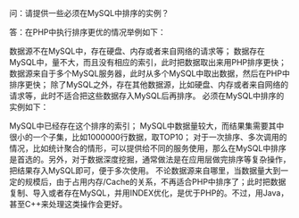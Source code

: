 问：请提供一些必须在MySQL中排序的实例？

答：在PHP中执行排序更优的情况举例如下：

数据源不在MySQL中，存在硬盘、内存或者来自网络的请求等；
数据存在MySQL中，量不大，而且没有相应的索引，此时把数据取出来用PHP排序更快；
数据源来自于多个MySQL服务器，此时从多个MySQL中取出数据，然后在PHP中排序更快；
除了MySQL之外，存在其他数据源，比如硬盘、内存或者来自网络的请求等，此时不适合把这些数据存入MySQL后再排序。
必须在MySQL中排序的实例如下：

MySQL中已经存在这个排序的索引；
MySQL中数据量较大，而结果集需要其中很小的一个子集，比如1000000行数据，取TOP10；
对于一次排序、多次调用的情况，比如统计聚合的情形，可以提供给不同的服务使用，那么在MySQL中排序是首选的。另外，对于数据深度挖掘，通常做法是在应用层做完排序等复杂操作，把结果存入MySQL即可，便于多次使用。
不论数据源来自哪里，当数据量大到一定的规模后，由于占用内存/Cache的关系，不再适合PHP中排序了；此时把数据复制、导入或者存在MySQL，并用INDEX优化，是优于PHP的。不过，用Java，甚至C++来处理这类操作会更好。


